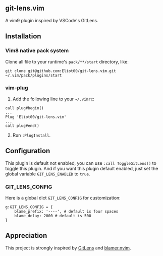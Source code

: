 ## git-lens.vim

A vim9 plugin inspired by VSCode's GitLens. 

## Installation

### Vim8 native pack system

Clone all file to your runtime's `pack/**/start` directory, like:

`git clone git@github.com:Eliot00/git-lens.vim.git ~/.vim/pack/plugins/start`

### vim-plug

1. Add the following line to your `~/.vimrc`:

```vim
call plug#begin()
...
Plug 'Eliot00/git-lens.vim'
...
call plug#end()
```

2. Run `:PlugInstall`.

## Configuration

This plugin is default not enabled, you can use `:call ToggleGitLens()` to toggle this plugin. And if you want this plugin default enabled, just set the global variable `GIT_LENS_ENABLED` to `true`.

### GIT_LENS_CONFIG

Here is a global dict `GIT_LENS_CONFIG` for customization:

```vim
g:GIT_LENS_CONFIG = {
    blame_prefix: '----', # default is four spaces
    blame_delay: 2000 # default is 500
}
```

## Appreciation

This project is strongly inspired by [GitLens](https://github.com/gitkraken/vscode-gitlens) and [blamer.nvim](https://github.com/APZelos/blamer.nvim).

